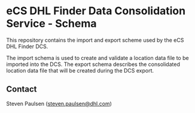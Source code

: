 # eCS DHL Finder Data Consolidation Service - Schema

This repository contains the import and export scheme used by the eCS DHL Finder DCS.

The import schema is used to create and validate a location data file to be imported into the DCS.
The export schema describes the consolidated location data file that will be created during the DCS export.

## Contact

Steven Paulsen (steven.paulsen@dhl.com)

